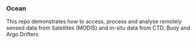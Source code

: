 ### Ocean
This repo demonstrates how to access, process and analyse remotely sensed data from Satellites (MODIS) and in-situ data from CTD, Buoy and Argo Drifters
